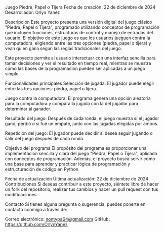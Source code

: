Juego Piedra, Papel o Tijera
Fecha de creación: 22 de diciembre de 2024
Desarrollador: Orlyn Yanez

Descripción
Este proyecto presenta una versión digital del juego clásico "Piedra, Papel o Tijera", programado utilizando conceptos de programación que incluyen funciones, estructuras de control y manejo de entradas del usuario. El objetivo de este juego es que los usuarios jueguen contra la computadora, eligiendo entre las tres opciones (piedra, papel o tijera) y vean quién gana según las reglas tradicionales del juego.

Este proyecto permite al usuario interactuar con una interfaz sencilla para tomar decisiones y ver el resultado en tiempo real, mientras se muestra cómo las bases de la programación pueden ser aplicadas a un juego simple.

Funcionalidades principales
Selección de jugada:
El jugador puede elegir entre las tres opciones: piedra, papel o tijera.

Juego contra la computadora:
El programa genera una opción aleatoria para la computadora y compara la jugada con la del jugador para determinar al ganador.

Resultado del juego:
Después de cada ronda, el juego muestra si el jugador ganó, perdió o si fue un empate, junto con las jugadas elegidas por ambos.

Repetición del juego:
El jugador puede decidir si desea seguir jugando o salir del juego después de cada ronda.

Objetivo del programa
El propósito del programa es proporcionar una implementación sencilla y clara del juego "Piedra, Papel o Tijera", aplicada con conceptos de programación. Además, el proyecto busca servir como una base para aprender y practicar lógica de programación y estructuración de código en Python.

Fecha de actualización
Última actualización: 22 de diciembre de 2024
Contribuciones
Si deseas contribuir a este proyecto, siéntete libre de hacer un fork del repositorio, realizar tus cambios y hacer un pull request con tus modificaciones.

Contacto
Si tienes alguna pregunta o sugerencia, puedes ponerte en contacto conmigo a través de:

Correo electrónico: nontypa64@gmail.com
GitHub: https://github.com/OrlynYanez
